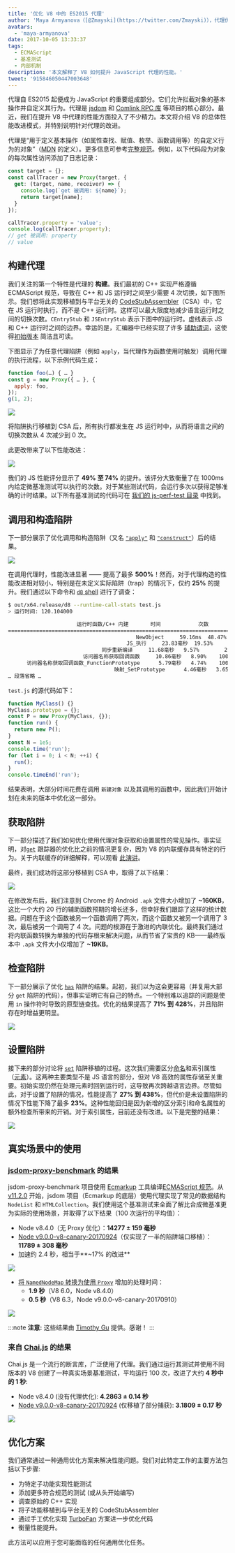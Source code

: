 ```yaml
---
title: '优化 V8 中的 ES2015 代理'
author: 'Maya Armyanova（[@Zmayski](https://twitter.com/Zmayski)），代理优化师'
avatars:
  - 'maya-armyanova'
date: 2017-10-05 13:33:37
tags:
  - ECMAScript
  - 基准测试
  - 内部机制
description: '本文解释了 V8 如何提升 JavaScript 代理的性能。'
tweet: '915846050447003648'
---
```

代理自 ES2015 起便成为 JavaScript 的重要组成部分。它们允许拦截对象的基本操作并自定义其行为。代理是 [jsdom](https://github.com/tmpvar/jsdom) 和 [Comlink RPC 库](https://github.com/GoogleChrome/comlink) 等项目的核心部分。最近，我们在提升 V8 中代理的性能方面投入了不少精力。本文将介绍 V8 的总体性能改进模式，并特别说明针对代理的改进。

<!--truncate-->
代理是“用于定义基本操作（如属性查找、赋值、枚举、函数调用等）的自定义行为的对象”（[MDN](https://developer.mozilla.org/zh-CN/docs/Web/JavaScript/Reference/Global_Objects/Proxy) 的定义）。更多信息可参考[完整规范](https://tc39.es/ecma262/#sec-proxy-objects)。例如，以下代码段为对象的每次属性访问添加了日志记录：

```js
const target = {};
const callTracer = new Proxy(target, {
  get: (target, name, receiver) => {
    console.log(`get 被调用: ${name}`);
    return target[name];
  }
});

callTracer.property = 'value';
console.log(callTracer.property);
// get 被调用: property
// value
```

## 构建代理

我们关注的第一个特性是代理的 **构建**。我们最初的 C++ 实现严格遵循 ECMAScript 规范，导致在 C++ 和 JS 运行时之间至少需要 4 次切换，如下图所示。我们想将此实现移植到与平台无关的 [CodeStubAssembler](/docs/csa-builtins)（CSA）中，它在 JS 运行时执行，而不是 C++ 运行时。这样可以最大限度地减少语言运行时之间的切换次数。`CEntryStub` 和 `JSEntryStub` 表示下图中的运行时。虚线表示 JS 和 C++ 运行时之间的边界。幸运的是，汇编器中已经实现了许多 [辅助谓词](https://github.com/v8/v8/blob/4e5db9a6c859df7af95a92e7cf4e530faa49a765/src/code-stub-assembler.h)，这使得[初始版本](https://github.com/v8/v8/commit/f2af839b1938b55b4d32a2a1eb6704c49c8d877d#diff-ed49371933a938a7c9896878fd4e4919R97) 简洁且可读。

下图显示了为任意代理陷阱（例如 `apply`，当代理作为函数使用时触发）调用代理的执行流程，以下示例代码生成：

```js
function foo(…) { … }
const g = new Proxy({ … }, {
  apply: foo,
});
g(1, 2);
```

![](/_img/optimizing-proxies/0.png)

将陷阱执行移植到 CSA 后，所有执行都发生在 JS 运行时中，从而将语言之间的切换次数从 4 次减少到 0 次。

此更改带来了以下性能改进：

![](/_img/optimizing-proxies/1.png)

我们的 JS 性能评分显示了 **49% 至 74%** 的提升。该评分大致衡量了在 1000ms 内给定微基准测试可以执行的次数。对于某些测试代码，会运行多次以获得足够准确的计时结果。以下所有基准测试的代码可在 [我们的 js-perf-test 目录](https://github.com/v8/v8/blob/5a5783e3bff9e5c1c773833fa502f14d9ddec7da/test/js-perf-test/Proxies/proxies.js) 中找到。

## 调用和构造陷阱

下一部分展示了优化调用和构造陷阱（又名 [`"apply"`](https://developer.mozilla.org/zh-CN/docs/Web/JavaScript/Reference/Global_Objects/Proxy/handler/apply) 和 [`"construct"`](https://developer.mozilla.org/zh-CN/docs/Web/JavaScript/Reference/Global_Objects/Proxy/handler/construct)）后的结果。

![](/_img/optimizing-proxies/2.png)

在调用代理时，性能改进显著 —— 提高了最多 **500%**！然而，对于代理构造的性能改进相对较小，特别是在未定义实际陷阱（trap）的情况下，仅约 **25%** 的提升。我们通过以下命令和 [`d8` shell](/docs/build) 进行了调查：

```bash
$ out/x64.release/d8 --runtime-call-stats test.js
> 运行时间: 120.104000

                      运行时函数/C++ 内建       时间            次数
========================================================================================
                                         NewObject     59.16ms  48.47%    100000  24.94%
                                      JS_执行     23.83毫秒  19.53%         1   0.00%
                              同步重新编译     11.68毫秒   9.57%        20   0.00%
                        访问器名称获取回调函数     10.86毫秒   8.90%    100000  24.94%
      访问器名称获取回调函数_FunctionPrototype      5.79毫秒   4.74%    100000  24.94%
                                  映射_SetPrototype      4.46毫秒   3.65%    100203  25.00%
… 段落省略 …
```

`test.js` 的源代码如下：

```js
function MyClass() {}
MyClass.prototype = {};
const P = new Proxy(MyClass, {});
function run() {
  return new P();
}
const N = 1e5;
console.time('run');
for (let i = 0; i < N; ++i) {
  run();
}
console.timeEnd('run');
```

结果表明，大部分时间花费在调用 `新建对象` 以及其调用的函数中，因此我们开始计划在未来的版本中优化这一部分。

## 获取陷阱

下一部分描述了我们如何优化使用代理对象获取和设置属性的常见操作。事实证明，对[`get`](https://developer.mozilla.org/en-US/docs/Web/JavaScript/Reference/Global_Objects/Proxy/handler/get) 跟踪器的优化比之前的情况更复杂，因为 V8 的内联缓存具有特定的行为。关于内联缓存的详细解释，可以观看 [此演讲](https://www.youtube.com/watch?v=u7zRSm8jzvA)。

最终，我们成功将这部分移植到 CSA 中，取得了以下结果：

![](/_img/optimizing-proxies/3.png)

在修改发布后，我们注意到 Chrome 的 Android `.apk` 文件大小增加了 **~160KB**，这比一个大约 20 行的辅助函数预期的增长还多，但幸好我们跟踪了这样的统计数据。问题在于这个函数被另一个函数调用了两次，而这个函数又被另一个调用了 3 次，最后被另一个调用了 4 次。问题的根源在于激进的内联优化。最终我们通过将内联函数转换为单独的代码存根来解决问题，从而节省了宝贵的 KB——最终版本中 `.apk` 文件大小仅增加了 **~19KB**。

## 检查陷阱

下一部分展示了优化 [`has`](https://developer.mozilla.org/en-US/docs/Web/JavaScript/Reference/Global_Objects/Proxy/handler/has) 陷阱的结果。起初，我们以为这会更容易（并复用大部分 `get` 陷阱的代码），但事实证明它有自己的特点。一个特别难以追踪的问题是使用 `in` 操作符时导致的原型链查找。优化的结果提高了 **71% 到 428%**，并且陷阱存在时增益更明显。

![](/_img/optimizing-proxies/4.png)

## 设置陷阱

接下来的部分讨论将 [`set`](https://developer.mozilla.org/en-US/docs/Web/JavaScript/Reference/Global_Objects/Proxy/handler/set) 陷阱移植的过程。这次我们需要区分[命名](https://v8.dev/blog/fast-properties)和索引属性（[元素](https://v8.dev/blog/elements-kinds)）。这两种主要类型不是 JS 语言的部分，但对 V8 高效的属性存储至关重要。初始实现仍然在处理元素时回到运行时，这导致再次跨越语言边界。尽管如此，对于设置了陷阱的情况，性能提高了 **27% 到 438%**，但代价是未设置陷阱的情况下性能下降了最多 **23%**。这种性能回归是因为新增的区分索引和命名属性的额外检查所带来的开销。对于索引属性，目前还没有改进。以下是完整的结果：

![](/_img/optimizing-proxies/5.png)

## 真实场景中的使用

### [jsdom-proxy-benchmark](https://github.com/domenic/jsdom-proxy-benchmark) 的结果

jsdom-proxy-benchmark 项目使用 [Ecmarkup](https://github.com/bterlson/ecmarkup) 工具编译[ECMAScript 规范](https://github.com/tc39/ecma262)。从 [v11.2.0](https://github.com/tmpvar/jsdom/blob/master/Changelog.md#1120) 开始，jsdom 项目（Ecmarkup 的底层）使用代理实现了常见的数据结构 `NodeList` 和 `HTMLCollection`。我们使用这个基准测试来全面了解比合成微基准更为实际的使用场景，并取得了以下结果（100 次运行的平均值）：

- Node v8.4.0（无 Proxy 优化）：**14277 ± 159 毫秒**
- [Node v9.0.0-v8-canary-20170924](https://nodejs.org/download/v8-canary/v9.0.0-v8-canary20170924898da64843/node-v9.0.0-v8-canary20170924898da64843-linux-x64.tar.gz)（仅实现了一半的陷阱端口移植）：**11789 ± 308 毫秒**
- 加速约 2.4 秒，相当于**~17% 的改进**

![](/_img/optimizing-proxies/6.png)

- [将 `NamedNodeMap` 转换为使用 `Proxy`](https://github.com/domenic/jsdom-proxy-benchmark/issues/1#issuecomment-329047990) 增加的处理时间：
    - **1.9 秒**（V8 6.0，Node v8.4.0）
    - **0.5 秒**（V8 6.3，Node v9.0.0-v8-canary-20170910）

![](/_img/optimizing-proxies/7.png)

:::note
**注意:** 这些结果由 [Timothy Gu](https://github.com/TimothyGu) 提供。感谢！
:::

### 来自 [Chai.js](https://chaijs.com/) 的结果

Chai.js 是一个流行的断言库，广泛使用了代理。我们通过运行其测试并使用不同版本的 V8 创建了一种真实场景基准测试，平均运行 100 次，改进了大约 **4 秒中的 1 秒**:

- Node v8.4.0 (没有代理优化): **4.2863 ± 0.14 秒**
- [Node v9.0.0-v8-canary-20170924](https://nodejs.org/download/v8-canary/v9.0.0-v8-canary20170924898da64843/node-v9.0.0-v8-canary20170924898da64843-linux-x64.tar.gz) (仅移植了部分捕获): **3.1809 ± 0.17 秒**

![](/_img/optimizing-proxies/8.png)

## 优化方案

我们通常通过一种通用优化方案来解决性能问题。我们对此特定工作的主要方法包括以下步骤:

- 为特定子功能实现性能测试
- 添加更多符合规范的测试 (或从头开始编写)
- 调查原始的 C++ 实现
- 将子功能移植到与平台无关的 CodeStubAssembler
- 通过手工优化实现 [TurboFan](/docs/turbofan) 方案进一步优化代码
- 衡量性能提升。

此方法可以应用于您可能面临的任何通用优化任务。
